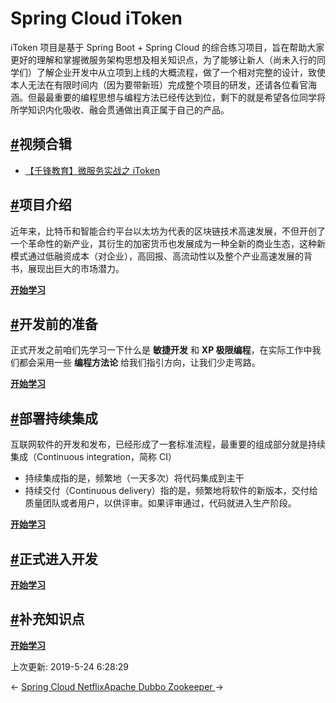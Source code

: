 # Spring Cloud iToken

iToken 项目是基于 Spring Boot + Spring Cloud 的综合练习项目，旨在帮助大家更好的理解和掌握微服务架构思想及相关知识点，为了能够让新人（尚未入行的同学们）了解企业开发中从立项到上线的大概流程，做了一个相对完整的设计，致使本人无法在有限时间内（因为要带新班）完成整个项目的研发，还请各位看官海涵。但最最重要的编程思想与编程方法已经传达到位，剩下的就是希望各位同学将所学知识内化吸收、融会贯通做出真正属于自己的产品。

## [#](https://funtl.com/zh/guide/Spring-Cloud-iToken.html#视频合辑)视频合辑

- [【千锋教育】微服务实战之 iToken](https://www.bilibili.com/video/av29882762)

## [#](https://funtl.com/zh/guide/Spring-Cloud-iToken.html#项目介绍)项目介绍

近年来，比特币和智能合约平台以太坊为代表的区块链技术高速发展，不但开创了一个革命性的新产业，其衍生的加密货币也发展成为一种全新的商业生态，这种新模式通过低融资成本（对企业），高回报、高流动性以及整个产业高速发展的背书，展现出巨大的市场潜力。

[**开始学习**](https://funtl.com/zh/spring-cloud-itoken/)

## [#](https://funtl.com/zh/guide/Spring-Cloud-iToken.html#开发前的准备)开发前的准备

正式开发之前咱们先学习一下什么是 **敏捷开发** 和 **XP 极限编程**，在实际工作中我们都会采用一些 **编程方法论** 给我们指引方向，让我们少走弯路。

[**开始学习**](https://funtl.com/zh/spring-cloud-itoken-prepare/)

## [#](https://funtl.com/zh/guide/Spring-Cloud-iToken.html#部署持续集成)部署持续集成

互联网软件的开发和发布，已经形成了一套标准流程，最重要的组成部分就是持续集成（Continuous integration，简称 CI）

- 持续集成指的是，频繁地（一天多次）将代码集成到主干
- 持续交付（Continuous delivery）指的是，频繁地将软件的新版本，交付给质量团队或者用户，以供评审。如果评审通过，代码就进入生产阶段。

[**开始学习**](https://funtl.com/zh/spring-cloud-itoken-ci/)

## [#](https://funtl.com/zh/guide/Spring-Cloud-iToken.html#正式进入开发)正式进入开发

[**开始学习**](https://funtl.com/zh/spring-cloud-itoken-codeing/)

## [#](https://funtl.com/zh/guide/Spring-Cloud-iToken.html#补充知识点)补充知识点

[**开始学习**](https://funtl.com/zh/supplement2/)

上次更新: 2019-5-24 6:28:29

← [Spring Cloud Netflix](https://funtl.com/zh/guide/Spring-Cloud-Netflix.html)[Apache Dubbo Zookeeper ](https://funtl.com/zh/guide/Apache-Dubbo.html)→